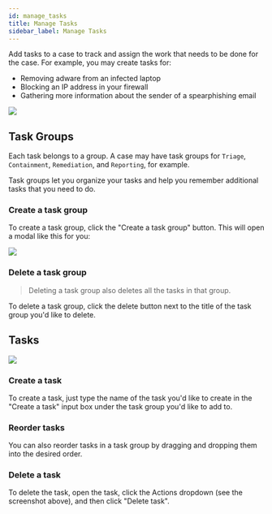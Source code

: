 ```yaml
---
id: manage_tasks
title: Manage Tasks
sidebar_label: Manage Tasks
---
```


Add tasks to a case to track and assign the work that needs to be done for the case.
For example, you may create tasks for:

- Removing adware from an infected laptop
- Blocking an IP address in your firewall
- Gathering more information about the sender of a spearphishing email

![](https://storage.googleapis.com/tp_landing_page_videos/list_of_tasks.png)

## Task Groups

Each task belongs to a group. A case may have task groups for `Triage`, `Containment`, `Remediation`, and `Reporting`, for example.

Task groups let you organize your tasks and help you remember additional tasks that you need to do.

### Create a task group

To create a task group, click the "Create a task group" button. This will open a modal like this for you:

![](https://storage.googleapis.com/tp_landing_page_videos/create_a_task_group.png)

### Delete a task group

> Deleting a task group also deletes all the tasks in that group.

To delete a task group, click the delete button next to the title of the task group you'd like to delete.

## Tasks

![](https://storage.googleapis.com/tp_landing_page_videos/one_task_v2.png)

### Create a task

To create a task, just type the name of the task you'd like to create in the "Create a task" input box
under the task group you'd like to add to.

### Reorder tasks

You can also reorder tasks in a task group by dragging and dropping them into the desired order.

### Delete a task

To delete the task, open the task, click the Actions dropdown (see the screenshot above), and then click "Delete task".
